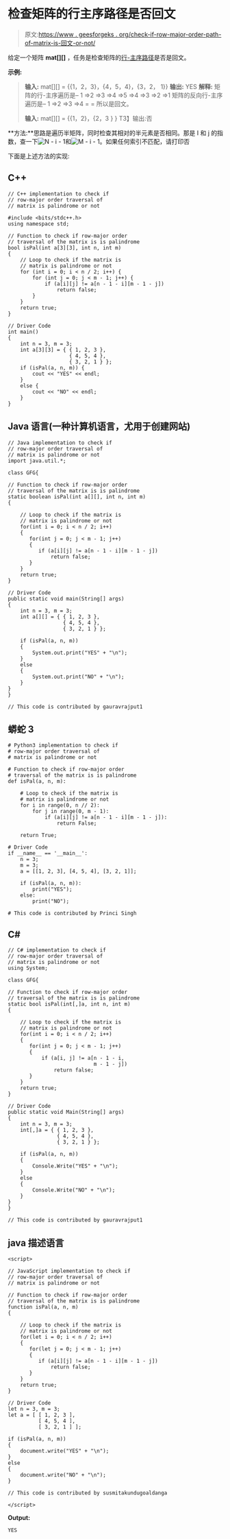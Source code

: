 # 检查矩阵的行主序路径是否回文

> 原文:[https://www . geesforgeks . org/check-if-row-major-order-path-of-matrix-is-回文-or-not/](https://www.geeksforgeeks.org/check-if-row-major-order-path-of-matrix-is-palindrome-or-not/)

给定一个矩阵 **mat[][]** ，任务是检查矩阵的[行-主序路径](https://www.geeksforgeeks.org/row-wise-vs-column-wise-traversal-matrix/)是否是回文。

**示例:**

> **输入:** mat[][] = {{1，2，3}，{4，5，4}，{3，2， 1}}
> **输出:** YES
> **解释:**
> 矩阵的行-主序遍历是–
> 1 =>2 =>3 =>4 =>5 =>4 =>3 =>2 =>1
> 矩阵的反向行-主序遍历是–
> 1 =>2 =>3 =>4 = =
> 所以是回文。
> 
> **输入:** mat[][] = {{1，2}，{2，3 } }
> T3】输出:否

**方法:**思路是遍历半矩阵，同时检查其相对的半元素是否相同。那是 I 和 j 的指数，查一下![N - i - 1  ](img/49d7f24fdc9c1bbad429bb709cb7a2e0.png "Rendered by QuickLaTeX.com")和![M - i - 1  ](img/4eee31e23c7ae5f31855538580a58408.png "Rendered by QuickLaTeX.com")。如果任何索引不匹配，请打印否

下面是上述方法的实现:

## C++

```
// C++ implementation to check if
// row-major order traversal of
// matrix is palindrome or not

#include <bits/stdc++.h>
using namespace std;

// Function to check if row-major order
// traversal of the matrix is is palindrome
bool isPal(int a[3][3], int n, int m)
{
    // Loop to check if the matrix is
    // matrix is palindrome or not
    for (int i = 0; i < n / 2; i++) {
        for (int j = 0; j < m - 1; j++) {
            if (a[i][j] != a[n - 1 - i][m - 1 - j])
                return false;
        }
    }
    return true;
}

// Driver Code
int main()
{
    int n = 3, m = 3;
    int a[3][3] = { { 1, 2, 3 },
                    { 4, 5, 4 },
                    { 3, 2, 1 } };
    if (isPal(a, n, m)) {
        cout << "YES" << endl;
    }
    else {
        cout << "NO" << endl;
    }
}
```

## Java 语言(一种计算机语言，尤用于创建网站)

```
// Java implementation to check if
// row-major order traversal of
// matrix is palindrome or not
import java.util.*;

class GFG{

// Function to check if row-major order
// traversal of the matrix is is palindrome
static boolean isPal(int a[][], int n, int m)
{

    // Loop to check if the matrix is
    // matrix is palindrome or not
    for(int i = 0; i < n / 2; i++)
    {
       for(int j = 0; j < m - 1; j++)
       {
          if (a[i][j] != a[n - 1 - i][m - 1 - j])
              return false;
       }
    }
    return true;
}

// Driver Code
public static void main(String[] args)
{
    int n = 3, m = 3;
    int a[][] = { { 1, 2, 3 },
                  { 4, 5, 4 },
                  { 3, 2, 1 } };

    if (isPal(a, n, m))
    {
        System.out.print("YES" + "\n");
    }
    else
    {
        System.out.print("NO" + "\n");
    }
}
}

// This code is contributed by gauravrajput1
```

## 蟒蛇 3

```
# Python3 implementation to check if
# row-major order traversal of
# matrix is palindrome or not

# Function to check if row-major order
# traversal of the matrix is is palindrome
def isPal(a, n, m):

    # Loop to check if the matrix is
    # matrix is palindrome or not
    for i in range(0, n // 2):
        for j in range(0, m - 1):
            if (a[i][j] != a[n - 1 - i][m - 1 - j]):
                return False;

    return True;

# Driver Code
if __name__ == '__main__':
    n = 3;
    m = 3;
    a = [[1, 2, 3], [4, 5, 4], [3, 2, 1]];

    if (isPal(a, n, m)):
        print("YES");
    else:
        print("NO");

# This code is contributed by Princi Singh
```

## C#

```
// C# implementation to check if
// row-major order traversal of
// matrix is palindrome or not
using System;

class GFG{

// Function to check if row-major order
// traversal of the matrix is is palindrome
static bool isPal(int[,]a, int n, int m)
{

    // Loop to check if the matrix is
    // matrix is palindrome or not
    for(int i = 0; i < n / 2; i++)
    {
       for(int j = 0; j < m - 1; j++)
       {
           if (a[i, j] != a[n - 1 - i,
                            m - 1 - j])
               return false;
       }
    }
    return true;
}

// Driver Code
public static void Main(String[] args)
{
    int n = 3, m = 3;
    int[,]a = { { 1, 2, 3 },
                { 4, 5, 4 },
                { 3, 2, 1 } };

    if (isPal(a, n, m))
    {
        Console.Write("YES" + "\n");
    }
    else
    {
        Console.Write("NO" + "\n");
    }
}
}

// This code is contributed by gauravrajput1
```

## java 描述语言

```
<script>

// JavaScript implementation to check if
// row-major order traversal of
// matrix is palindrome or not

// Function to check if row-major order
// traversal of the matrix is is palindrome
function isPal(a, n, m)
{

    // Loop to check if the matrix is
    // matrix is palindrome or not
    for(let i = 0; i < n / 2; i++)
    {
       for(let j = 0; j < m - 1; j++)
       {
          if (a[i][j] != a[n - 1 - i][m - 1 - j])
              return false;
       }
    }
    return true;
}

// Driver Code
let n = 3, m = 3;
let a = [ [ 1, 2, 3 ],
          [ 4, 5, 4 ],
          [ 3, 2, 1 ] ];

if (isPal(a, n, m))
{
    document.write("YES" + "\n");
}
else
{
    document.write("NO" + "\n");
}

// This code is contributed by susmitakundugoaldanga

</script>
```

**Output:** 

```
YES
```